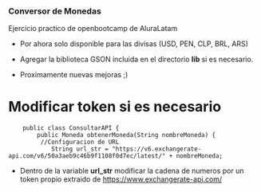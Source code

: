 ### Conversor de Monedas
Ejercicio practico de openbootcamp de AluraLatam
- Por ahora solo disponible para las divisas (USD, PEN, CLP, BRL, ARS)
- Agregar la biblioteca GSON incluida en el directorio **lib** si es necesario.

- Proximamente nuevas mejoras ;)
 
# Modificar token si es necesario
    	public class ConsultarAPI {
        	public Moneda obtenerMoneda(String nombreMoneda) {
           	 //Configuracion de URL
            	String url_str = "https://v6.exchangerate-api.com/v6/50a3aeb9c46b9f1108f0d7ec/latest/" + nombreMoneda;

- Dentro de la variable **url_str** modificar la cadena de numeros por un token propio extraido de https://www.exchangerate-api.com/
